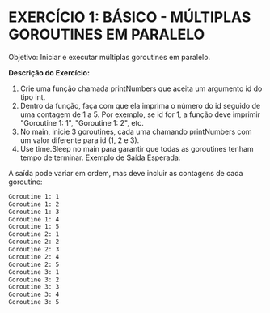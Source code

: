 # EXERCÍCIO 1: BÁSICO - MÚLTIPLAS GOROUTINES EM PARALELO

Objetivo: Iniciar e executar múltiplas goroutines em paralelo.

**Descrição do Exercício:**

1. Crie uma função chamada printNumbers que aceita um argumento id do tipo int.
2. Dentro da função, faça com que ela imprima o número do id seguido de uma contagem de 1 a 5. Por exemplo, se id for 1, a função deve imprimir "Goroutine 1: 1", "Goroutine 1: 2", etc.
3. No main, inicie 3 goroutines, cada uma chamando printNumbers com um valor diferente para id (1, 2 e 3).
4. Use time.Sleep no main para garantir que todas as goroutines tenham tempo de terminar.
Exemplo de Saída Esperada:

A saída pode variar em ordem, mas deve incluir as contagens de cada goroutine:

```sh
Goroutine 1: 1
Goroutine 1: 2
Goroutine 1: 3
Goroutine 1: 4
Goroutine 1: 5
Goroutine 2: 1
Goroutine 2: 2
Goroutine 2: 3
Goroutine 2: 4
Goroutine 2: 5
Goroutine 3: 1
Goroutine 3: 2
Goroutine 3: 3
Goroutine 3: 4
Goroutine 3: 5
```